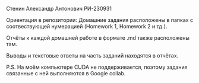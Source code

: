 Стенин Александр Антонович РИ-230931

Ориентация в репозитории:
Домашние задания расположены в папках с соотвествующей нумерацией (Homework 1, Homework 2 и тд.).

Отчёты к каждой домашней работе в формате .md также расположены там.

Выводы и текстовые ответы на часть заданий находятся в отчётах.

P.S. На моём компьютере CUDA не поддерживается, поэтому задания связанные с ней выполняются в Google collab.
